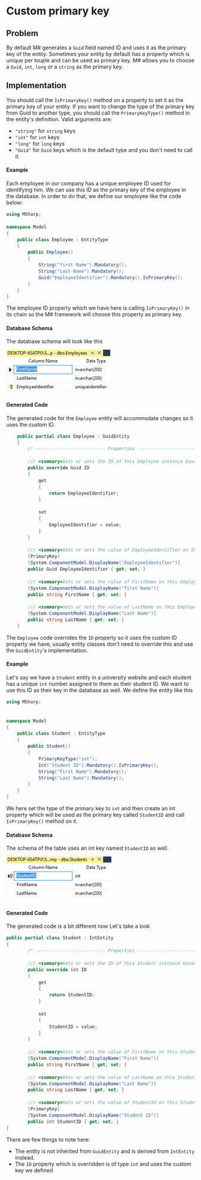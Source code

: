 # Custom primary key

## Problem

By default M# generates a `Guid` field named ID and uses it as the primary key of the entity.
Sometimes your entity by default has a property which is unique per touple and can be used as primary key.
M# allows you to choose a `Guid`, `int`, `long` or a `string` as the primary key.

## Implementation

You should call the `IsPrimaryKey()` method on a property to set it as the primary key of your entity.
If you want to change the type of the primary key from Guid to another type, you should call the `PrimaryKeyType()` method in the entity's definition.
Valid arguments are:

- `"string"` for `string` keys
- `"int"` for `int` keys
- `"long"` for `long` keys
- `"Guid"` for `Guid` keys which is the default type and you don't need to call it.

#### Example

Each employee in our company has a unique employee ID used for identifying him.
We can use this ID as the primary key of the employee in the database.
In order to do that, we define our employee like the code below:

```csharp
using MSharp;

namespace Model
{
    public class Employee : EntityType
    {
        public Employee()
        {
            String("first Name").Mandatory();
            String("Last Name").Mandatory();
            Guid("EmployeeIdentifier").Mandatory().IsPrimaryKey();
        }
    }
}

```

The employee ID property which we have here is calling `IsPrimaryKey()` in its chain so the M# framework will choose this property as primary key.

#### Database Schema

The database schema will look like this

![custom primary key](images/pk.PNG)

#### Generated Code

The generated code for the `Employee` entity will accommodate changes so it uses the custom ID.

```csharp
    public partial class Employee : GuidEntity
    {
        /* -------------------------- Properties -------------------------*/
        
        /// <summary>Gets or sets the ID of this Employee instance based on its EmployeeIdentifier property.</summary>
        public override Guid ID
        {
            get
            {
                return EmployeeIdentifier;
            }
            
            set
            {
                EmployeeIdentifier = value;
            }
        }
        
        /// <summary>Gets or sets the value of EmployeeIdentifier on this Employee instance.</summary>
        [PrimaryKey]
        [System.ComponentModel.DisplayName("EmployeeIdentifier")]
        public Guid EmployeeIdentifier { get; set; }
        
        /// <summary>Gets or sets the value of FirstName on this Employee instance.</summary>
        [System.ComponentModel.DisplayName("first Name")]
        public string FirstName { get; set; }
        
        /// <summary>Gets or sets the value of LastName on this Employee instance.</summary>
        [System.ComponentModel.DisplayName("Last Name")]
        public string LastName { get; set; }
    }
```

The `Employee` code overrides the `ID` property so it uses the custom ID property we have, usually entity classes don't need to override this and use the `GuidEntity`'s implementation.

#### Example

Let's say we have a `Student` entity in a university website and each student has a unique `int` number assigned to them as their student ID.
We want to use this ID as their key in the database as well.
We define the entity like this

```csharp
using MSharp;


namespace Model
{
    public class Student : EntityType
    {
        public Student()
        {
            PrimaryKeyType("int");
            Int("Student ID").Mandatory().IsPrimaryKey();
            String("First Name").Mandatory();
            String("Last Name").Mandatory();
        }
    }
}

```

We here set the type of the primary key to `int` and then create an int property which will be used as the primary key called `StudentID` and call `IsPrimaryKey()` method on it.

#### Database Schema

The schema of the table uses an int key named `StudentID` as well.

![students table key](images/studentsTable.PNG)

#### Generated Code

The generated code is a bit different now
Let's take a look

```csharp
public partial class Student : IntEntity
{
        /* -------------------------- Properties -------------------------*/
        
        /// <summary>Gets or sets the ID of this Student instance based on its StudentID property.</summary>
        public override int ID
        {
            get
            {
                return StudentID;
            }
            
            set
            {
                StudentID = value;
            }
        }
        
        /// <summary>Gets or sets the value of FirstName on this Student instance.</summary>
        [System.ComponentModel.DisplayName("First Name")]
        public string FirstName { get; set; }
        
        /// <summary>Gets or sets the value of LastName on this Student instance.</summary>
        [System.ComponentModel.DisplayName("Last Name")]
        public string LastName { get; set; }
        
        /// <summary>Gets or sets the value of StudentID on this Student instance.</summary>
        [PrimaryKey]
        [System.ComponentModel.DisplayName("Student ID")]
        public int StudentID { get; set; }
}
```

There are few things to note here:

- The entity is not inherited from `GuidEntity` and is derived from `IntEntity` instead.
- The `ID` property which is overridden is of type `int` and uses the custom key we defined